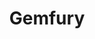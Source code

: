 ---
blog: https://gemfury.com/blog
codehost: https://github.com/https://github.com/gemfury
facebook: https://facebook.com/gemfury
logohandle: gemfury
sort: gemfury
title: Gemfury
twitter: https://x.com/gemfury
website: https://gemfury.com/
---